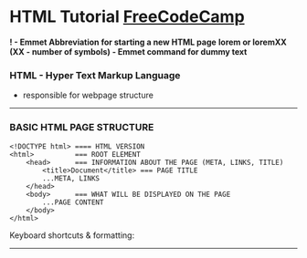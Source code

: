 # HTML Tutorial [FreeCodeCamp](http://freecodecamp.com)

**! - Emmet Abbreviation for starting a new HTML page**
**lorem or loremXX (XX - number of symbols) - Emmet command for dummy text**

### HTML - Hyper Text Markup Language
- responsible for webpage structure

--------------------------------------------------------
### BASIC HTML PAGE STRUCTURE
```
<!DOCTYPE html> ==== HTML VERSION
<html>          === ROOT ELEMENT
    <head>      === INFORMATION ABOUT THE PAGE (META, LINKS, TITLE)
        <title>Document</title> === PAGE TITLE
        ...META, LINKS
    </head>
    <body>      === WHAT WILL BE DISPLAYED ON THE PAGE 
        ...PAGE CONTENT
    </body>
</html>
```
Keyboard shortcuts & formatting:

--------------------------------------------------------



